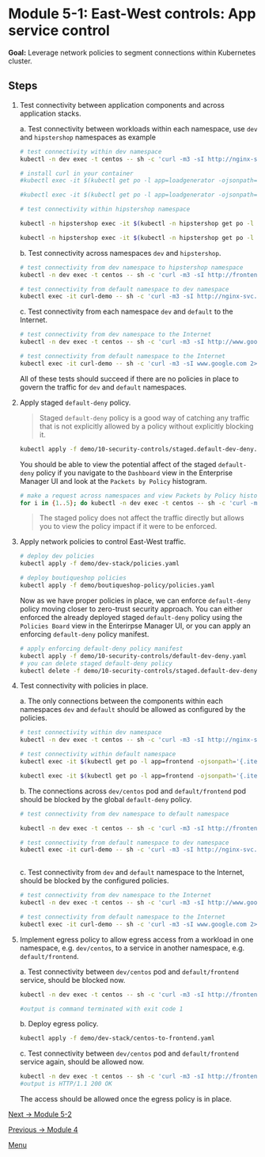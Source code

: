 # Module 5-1: East-West controls: App service control

**Goal:** Leverage network policies to segment connections within Kubernetes cluster.

## Steps

1. Test connectivity between application components and across application stacks.

    a. Test connectivity between workloads within each namespace, use `dev` and `hipstershop` namespaces as example

    ```bash
    # test connectivity within dev namespace
    kubectl -n dev exec -t centos -- sh -c 'curl -m3 -sI http://nginx-svc 2>/dev/null | grep -i http'

    # install curl in your container
    #kubectl exec -it $(kubectl get po -l app=loadgenerator -ojsonpath='{.items[0].metadata.name}') -- sh -c 'apt-get update'

    #kubectl exec -it $(kubectl get po -l app=loadgenerator -ojsonpath='{.items[0].metadata.name}') -- sh -c 'apt-get install curl -y'
    
    # test connectivity within hipstershop namespace
    
    kubectl -n hipstershop exec -it $(kubectl -n hipstershop get po -l app=frontend -ojsonpath='{.items[0].metadata.name}') -c server -- sh -c 'nc -zv productcatalogservice 3550'

    kubectl -n hipstershop exec -it $(kubectl -n hipstershop get po -l app=frontend -ojsonpath='{.items[0].metadata.name}') -c server -- sh -c 'nc -zv recommendationservice 8080'
    ```

    b. Test connectivity across namespaces `dev` and `hipstershop`.

    ```bash
    # test connectivity from dev namespace to hipstershop namespace
    kubectl -n dev exec -t centos -- sh -c 'curl -m3 -sI http://frontend.hipstershop 2>/dev/null | grep -i http'

    # test connectivity from default namespace to dev namespace
    kubectl exec -it curl-demo -- sh -c 'curl -m3 -sI http://nginx-svc.dev 2>/dev/null | grep -i http'
    ```

    c. Test connectivity from each namespace `dev` and `default` to the Internet.

    ```bash
    # test connectivity from dev namespace to the Internet
    kubectl -n dev exec -t centos -- sh -c 'curl -m3 -sI http://www.google.com 2>/dev/null | grep -i http'

    # test connectivity from default namespace to the Internet
    kubectl exec -it curl-demo -- sh -c 'curl -m3 -sI www.google.com 2>/dev/null | grep -i http'
    ```

    All of these tests should succeed if there are no policies in place to govern the traffic for `dev` and `default` namespaces.

2. Apply staged `default-deny` policy.

    >Staged `default-deny` policy is a good way of catching any traffic that is not explicitly allowed by a policy without explicitly blocking it.

    ```bash
    kubectl apply -f demo/10-security-controls/staged.default-dev-deny.yaml
    ```

    You should be able to view the potential affect of the staged `default-deny` policy if you navigate to the `Dashboard` view in the Enterprise Manager UI and look at the `Packets by Policy` histogram.

    ```bash
    # make a request across namespaces and view Packets by Policy histogram
    for i in {1..5}; do kubectl -n dev exec -t centos -- sh -c 'curl -m3 -sI http://frontend.default 2>/dev/null | grep -i http'; sleep 2; done
    ```

    >The staged policy does not affect the traffic directly but allows you to view the policy impact if it were to be enforced.

3. Apply network policies to control East-West traffic.

    ```bash
    # deploy dev policies
    kubectl apply -f demo/dev-stack/policies.yaml

    # deploy boutiqueshop policies
    kubectl apply -f demo/boutiqueshop-policy/policies.yaml
    ```

    Now as we have proper policies in place, we can enforce `default-deny` policy moving closer to zero-trust security approach. You can either enforced the already deployed staged `default-deny` policy using the `Policies Board` view in the Enterirpse Manager UI, or you can apply an enforcing `default-deny` policy manifest.

    ```bash
    # apply enforcing default-deny policy manifest
    kubectl apply -f demo/10-security-controls/default-dev-deny.yaml
    # you can delete staged default-deny policy
    kubectl delete -f demo/10-security-controls/staged.default-dev-deny.yaml
    ```

4. Test connectivity with policies in place.

    a. The only connections between the components within each namespaces `dev` and `default` should be allowed as configured by the policies.

    ```bash
    # test connectivity within dev namespace
    kubectl -n dev exec -t centos -- sh -c 'curl -m3 -sI http://nginx-svc 2>/dev/null | grep -i http'

    # test connectivity within default namespace
    kubectl exec -it $(kubectl get po -l app=frontend -ojsonpath='{.items[0].metadata.name}') -c server -- sh -c 'nc -zv productcatalogservice 3550'

    kubectl exec -it $(kubectl get po -l app=frontend -ojsonpath='{.items[0].metadata.name}') -c server -- sh -c 'nc -zv recommendationservice 8080'
    ```

    b. The connections across `dev/centos` pod and `default/frontend` pod should be blocked by the global `default-deny` policy.

    ```bash
    # test connectivity from dev namespace to default namespace

    kubectl -n dev exec -t centos -- sh -c 'curl -m3 -sI http://frontend.default 2>/dev/null | grep -i http'

    # test connectivity from default namespace to dev namespace
    kubectl exec -it curl-demo -- sh -c 'curl -m3 -sI http://nginx-svc.dev 2>/dev/null | grep -i http'
  
    ```

    c. Test connectivity from `dev` and  `default` namespace to the Internet, should be blocked by the configured policies.

    ```bash
    # test connectivity from dev namespace to the Internet
    kubectl -n dev exec -t centos -- sh -c 'curl -m3 -sI http://www.google.com 2>/dev/null | grep -i http'

    # test connectivity from default namespace to the Internet
    kubectl exec -it curl-demo -- sh -c 'curl -m3 -sI www.google.com 2>/dev/null | grep -i http'
    ```

5. Implement egress policy to allow egress access from a workload in one namespace, e.g. `dev/centos`, to a service in another namespace, e.g. `default/frontend`.

    a. Test connectivity between `dev/centos` pod and `default/frontend` service, should be blocked now.
    ```bash
    kubectl -n dev exec -t centos -- sh -c 'curl -m3 -sI http://frontend.default 2>/dev/null | grep -i http'

    #output is command terminated with exit code 1
    ```
    
    b. Deploy egress policy.

    ```bash
    kubectl apply -f demo/dev-stack/centos-to-frontend.yaml
    ```

    c. Test connectivity between `dev/centos` pod and `default/frontend` service again, should be allowed now.

    ```bash
    kubectl -n dev exec -t centos -- sh -c 'curl -m3 -sI http://frontend.default 2>/dev/null | grep -i http'
    #output is HTTP/1.1 200 OK
    ```

    The access should be allowed once the egress policy is in place.

[Next -> Module 5-2](../modules/microsegmentation.md)

[Previous -> Module 4](../modules/configuring-demo-apps.md)

[Menu](../README.md)




